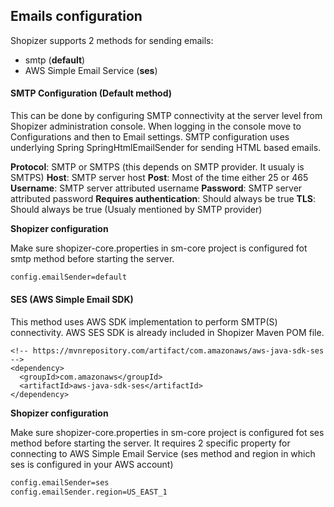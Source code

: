 ## Emails configuration

Shopizer supports 2 methods for sending emails:

- smtp (**default**)
- AWS Simple Email Service (**ses**)

#### SMTP Configuration (Default method)

This can be done by configuring SMTP connectivity at the server level from Shopizer administration console. When logging in the console move to Configurations and then to Email settings. SMTP configuration uses underlying Spring SpringHtmlEmailSender for sending HTML based emails.

**Protocol**: SMTP or SMTPS (this depends on SMTP provider. It usualy is SMTPS)
**Host**: SMTP server host
**Post**: Most of the time either 25 or 465
**Username**: SMTP server attributed username
**Password**: SMTP server attributed password
**Requires authentication**: Should always be true
**TLS**: Should always be true (Usualy mentioned by SMTP provider)

**Shopizer configuration**

Make sure shopizer-core.properties in sm-core project is configured fot smtp method before starting the server.

```sh
config.emailSender=default
```


#### SES (AWS Simple Email SDK)

This method uses AWS SDK implementation to perform SMTP(S) connectivity. AWS SES SDK is already included in Shopizer Maven POM file.

    <!-- https://mvnrepository.com/artifact/com.amazonaws/aws-java-sdk-ses -->
    <dependency>
      <groupId>com.amazonaws</groupId>
      <artifactId>aws-java-sdk-ses</artifactId>
    </dependency>

**Shopizer configuration**

Make sure shopizer-core.properties in sm-core project is configured fot ses method before starting the server. It requires 2 specific property for connecting to AWS Simple Email Service (ses method and region in which ses is configured in your AWS account)

```sh
config.emailSender=ses
config.emailSender.region=US_EAST_1
```